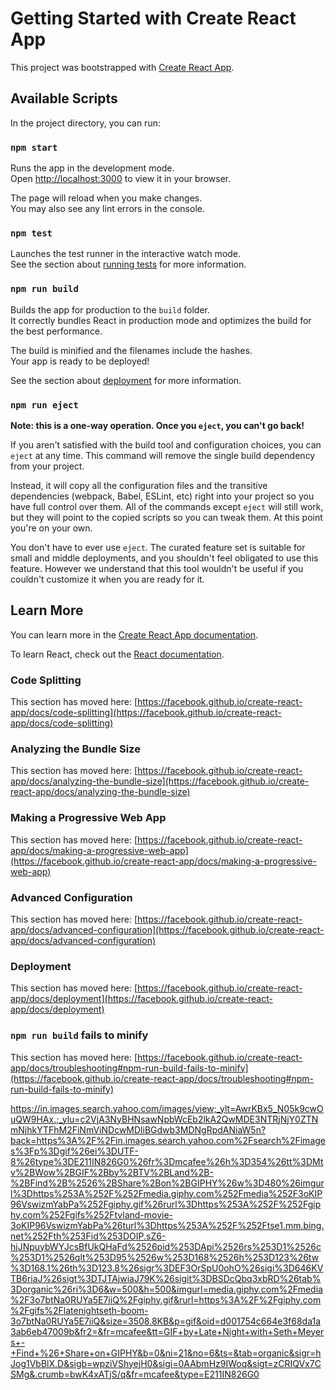 # Getting Started with Create React App

This project was bootstrapped with [Create React App](https://github.com/facebook/create-react-app).

## Available Scripts

In the project directory, you can run:

### `npm start`

Runs the app in the development mode.\
Open [http://localhost:3000](http://localhost:3000) to view it in your browser.

The page will reload when you make changes.\
You may also see any lint errors in the console.

### `npm test`

Launches the test runner in the interactive watch mode.\
See the section about [running tests](https://facebook.github.io/create-react-app/docs/running-tests) for more information.

### `npm run build`

Builds the app for production to the `build` folder.\
It correctly bundles React in production mode and optimizes the build for the best performance.

The build is minified and the filenames include the hashes.\
Your app is ready to be deployed!

See the section about [deployment](https://facebook.github.io/create-react-app/docs/deployment) for more information.

### `npm run eject`

**Note: this is a one-way operation. Once you `eject`, you can't go back!**

If you aren't satisfied with the build tool and configuration choices, you can `eject` at any time. This command will remove the single build dependency from your project.

Instead, it will copy all the configuration files and the transitive dependencies (webpack, Babel, ESLint, etc) right into your project so you have full control over them. All of the commands except `eject` will still work, but they will point to the copied scripts so you can tweak them. At this point you're on your own.

You don't have to ever use `eject`. The curated feature set is suitable for small and middle deployments, and you shouldn't feel obligated to use this feature. However we understand that this tool wouldn't be useful if you couldn't customize it when you are ready for it.

## Learn More

You can learn more in the [Create React App documentation](https://facebook.github.io/create-react-app/docs/getting-started).

To learn React, check out the [React documentation](https://reactjs.org/).

### Code Splitting

This section has moved here: [https://facebook.github.io/create-react-app/docs/code-splitting](https://facebook.github.io/create-react-app/docs/code-splitting)

### Analyzing the Bundle Size

This section has moved here: [https://facebook.github.io/create-react-app/docs/analyzing-the-bundle-size](https://facebook.github.io/create-react-app/docs/analyzing-the-bundle-size)

### Making a Progressive Web App

This section has moved here: [https://facebook.github.io/create-react-app/docs/making-a-progressive-web-app](https://facebook.github.io/create-react-app/docs/making-a-progressive-web-app)

### Advanced Configuration

This section has moved here: [https://facebook.github.io/create-react-app/docs/advanced-configuration](https://facebook.github.io/create-react-app/docs/advanced-configuration)

### Deployment

This section has moved here: [https://facebook.github.io/create-react-app/docs/deployment](https://facebook.github.io/create-react-app/docs/deployment)

### `npm run build` fails to minify

This section has moved here: [https://facebook.github.io/create-react-app/docs/troubleshooting#npm-run-build-fails-to-minify](https://facebook.github.io/create-react-app/docs/troubleshooting#npm-run-build-fails-to-minify)

https://in.images.search.yahoo.com/images/view;_ylt=AwrKBx5_N05k9cwOuQW9HAx.;_ylu=c2VjA3NyBHNsawNpbWcEb2lkA2QwMDE3NTRjNjY0ZTNmNjhkYTFhM2FiNmViNDcwMDliBGdwb3MDNgRpdANiaW5n?back=https%3A%2F%2Fin.images.search.yahoo.com%2Fsearch%2Fimages%3Fp%3Dgif%26ei%3DUTF-8%26type%3DE211IN826G0%26fr%3Dmcafee%26h%3D354%26tt%3DMtv%2BWow%2BGIF%2Bby%2BTV%2BLand%2B-%2BFind%2B%2526%2BShare%2Bon%2BGIPHY%26w%3D480%26imgurl%3Dhttps%253A%252F%252Fmedia.giphy.com%252Fmedia%252F3oKIP96VswizmYabPa%252Fgiphy.gif%26rurl%3Dhttps%253A%252F%252Fgiphy.com%252Fgifs%252Ftvland-movie-3oKIP96VswizmYabPa%26turl%3Dhttps%253A%252F%252Ftse1.mm.bing.net%252Fth%253Fid%253DOIP.sZ6-hjJNpuybWYJcsBfUkQHaFd%2526pid%253DApi%2526rs%253D1%2526c%253D1%2526qlt%253D95%2526w%253D168%2526h%253D123%26tw%3D168.1%26th%3D123.8%26sigr%3DEF3OrSpU0ohO%26sigi%3D646KVTB6riaJ%26sigt%3DTJTAjwiaJ79K%26sigit%3DBSDcQbq3xbRD%26tab%3Dorganic%26ri%3D6&w=500&h=500&imgurl=media.giphy.com%2Fmedia%2F3o7btNa0RUYa5E7iiQ%2Fgiphy.gif&rurl=https%3A%2F%2Fgiphy.com%2Fgifs%2Flatenightseth-boom-3o7btNa0RUYa5E7iiQ&size=3508.8KB&p=gif&oid=d001754c664e3f68da1a3ab6eb47009b&fr2=&fr=mcafee&tt=GIF+by+Late+Night+with+Seth+Meyers+-+Find+%26+Share+on+GIPHY&b=0&ni=21&no=6&ts=&tab=organic&sigr=hJog1VbBlX.D&sigb=wpziVShyejH0&sigi=0AAbmHz9IWoq&sigt=zCRIQVx7CSMg&.crumb=bwK4xATjS/q&fr=mcafee&type=E211IN826G0
